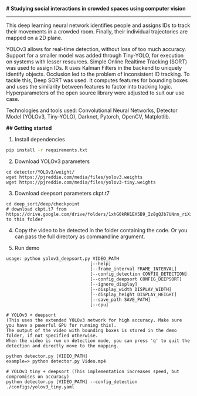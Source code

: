 
**# Studying social interactions in crowded spaces using computer vision**

---

This deep learning neural network identifies people and assigns IDs to track their movements in a crowded room.  Finally, their individual trajectories are mapped on a 2D plane.

YOLOv3 allows for real-time detection, without loss of too much accuracy.  Support for a smaller model was added through Tiny-YOLO, for execution on systems with lesser resources.  Simple Online Realtime Tracking (SORT) was used to assign IDs. It uses Kalman Filters in the backend to uniquely identify objects.  Occlusion led to the problem of inconsistent ID tracking. To tackle this, Deep SORT was used. It computes features for bounding boxes and uses the similarity between features to factor into tracking logic.  Hyperparameters of the open source library were adjusted to suit our use case.

Technologies and tools used: Convolutional Neural Networks, Detector Model (YOLOv3, Tiny-YOLO), Darknet, Pytorch, OpenCV, Matplotlib.


**## Getting started**

1. Install dependencies
```bash
pip install -r requirements.txt
```

2. Download YOLOv3 parameters
```
cd detector/YOLOv3/weight/
wget https://pjreddie.com/media/files/yolov3.weights
wget https://pjreddie.com/media/files/yolov3-tiny.weights
```

3. Download deepsort parameters ckpt.t7
```
cd deep_sort/deep/checkpoint
# download ckpt.t7 from 
https://drive.google.com/drive/folders/1xhG0kRH1EX5B9_Iz8gQJb7UNnn_riXi6 to this folder
``` 

4. Copy the video to be detected in the folder containing the code. Or you can pass the full directory as commandline argument.

5. Run demo
```
usage: python yolov3_deepsort.py VIDEO_PATH
                                [--help] 
                                [--frame_interval FRAME_INTERVAL]
                                [--config_detection CONFIG_DETECTION]
                                [--config_deepsort CONFIG_DEEPSORT]
                                [--ignore_display]
                                [--display_width DISPLAY_WIDTH]
                                [--display_height DISPLAY_HEIGHT]
                                [--save_path SAVE_PATH]          
                                [--cpu]          

# YOLOv3 + deepsort 
(This uses the extended YOLOv3 network for high accuracy. Make sure you have a powerful GPU for running this). 
The output of the video with bounding boxes is stored in the demo folder, if not specified otherwise. 
When the video is run on detection mode, you can press 'q' to quit the detection and directly move to the mapping.

python detector.py [VIDEO_PATH]
example=> python detector.py Video.mp4

# YOLOv3_tiny + deepsort (This implementation increases speed, but compromises on accuracy)
python detector.py [VIDEO_PATH] --config_detection ./configs/yolov3_tiny.yaml
```
